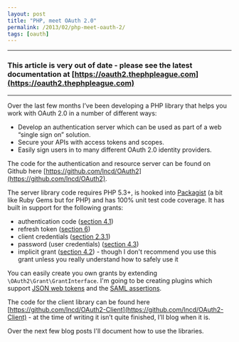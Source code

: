```yaml
---
layout: post
title: "PHP, meet OAuth 2.0"
permalink: /2013/02/php-meet-oauth-2/
tags: [oauth]
---
```


---
### This article is very out of date - please see the latest documentation at [https://oauth2.thephpleague.com](https://oauth2.thephpleague.com)
---




Over the last few months I’ve been developing a PHP library that helps you work with OAuth 2.0 in a number of different ways:

* Develop an authentication server which can be used as part of a web “single sign on” solution.
* Secure your APIs with access tokens and scopes.
* Easily sign users in to many different OAuth 2.0 identity providers.

The code for the authentication and resource server can be found on Github here [https://github.com/lncd/OAuth2](https://github.com/lncd/OAuth2).

The server library code requires PHP 5.3+, is hooked into [Packagist](https://packagist.org/packages/lncd/Oauth2) (a bit like Ruby Gems but for PHP) and has 100% unit test code coverage. It has built in support for the following grants:

* authentication code ([section 4.1](http://tools.ietf.org/html/rfc6749#section-4.1))
* refresh token ([section 6](http://tools.ietf.org/html/rfc6749#section-6))
* client credentials ([section 2.3.1](http://tools.ietf.org/html/rfc6749#section-2.3.1))
* password (user credentials) ([section 4.3](http://tools.ietf.org/html/rfc6749#section-4.3))
* implicit grant ([section 4.2](http://tools.ietf.org/html/rfc6749#section-4.2)) - though I don't recommend you use this grant unless you really understand how to safely use it

You can easily create you own grants by extending `\OAuth2\Grant\GrantInterface`. I'm going to be creating plugins which support [JSON web tokens](http://tools.ietf.org/wg/oauth/draft-ietf-oauth-json-web-token/) and the [SAML assertions](http://tools.ietf.org/wg/oauth/draft-ietf-oauth-saml2-bearer/).

The code for the client library can be found here [https://github.com/lncd/OAuth2-Client](https://github.com/lncd/OAuth2-Client) - at the time of writing it isn’t quite finished, I’ll blog when it is.

Over the next few blog posts I'll document how to use the libraries.